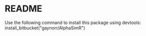 # README #

Use the following command to install this package using devtools:
install_bitbucket("gaynorr/AlphaSimR")